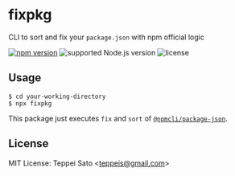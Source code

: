 # fixpkg

CLI to sort and fix your `package.json` with npm official logic

[![npm version][npm-image]][npm-url]
![supported Node.js version][node-version]
![license][license]

## Usage

```console
$ cd your-working-directory
$ npx fixpkg
```

This package just executes `fix` and `sort` of [`@npmcli/package-json`](https://github.com/npm/package-json).

## License

MIT License: Teppei Sato &lt;teppeis@gmail.com&gt;

[npm-image]: https://badgen.net/npm/v/fixpkg?icon=npm&label=
[npm-url]: https://npmjs.org/package/fixpkg
[node-version]: https://badgen.net/npm/node/fixpkg
[license]: https://badgen.net/npm/license/fixpkg
